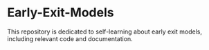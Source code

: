 # Early-Exit-Models
 This repository is dedicated to self-learning about early exit models, including relevant code and documentation.
